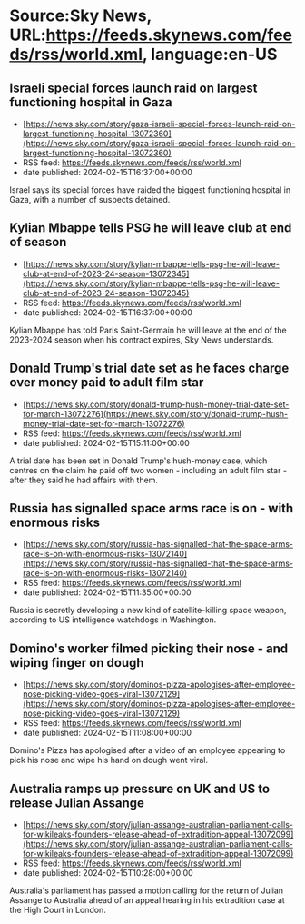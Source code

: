 # Source:Sky News, URL:https://feeds.skynews.com/feeds/rss/world.xml, language:en-US

## Israeli special forces launch raid on largest functioning hospital in Gaza
 - [https://news.sky.com/story/gaza-israeli-special-forces-launch-raid-on-largest-functioning-hospital-13072360](https://news.sky.com/story/gaza-israeli-special-forces-launch-raid-on-largest-functioning-hospital-13072360)
 - RSS feed: https://feeds.skynews.com/feeds/rss/world.xml
 - date published: 2024-02-15T16:37:00+00:00

Israel says its special forces have raided the biggest functioning hospital in Gaza,  with a number of suspects detained.

## Kylian Mbappe tells PSG he will leave club at end of season
 - [https://news.sky.com/story/kylian-mbappe-tells-psg-he-will-leave-club-at-end-of-2023-24-season-13072345](https://news.sky.com/story/kylian-mbappe-tells-psg-he-will-leave-club-at-end-of-2023-24-season-13072345)
 - RSS feed: https://feeds.skynews.com/feeds/rss/world.xml
 - date published: 2024-02-15T16:37:00+00:00

Kylian Mbappe has told Paris Saint-Germain he will leave at the end of the 2023-2024 season when his contract expires, Sky News understands.

## Donald Trump's trial date set as he faces charge over money paid to adult film star
 - [https://news.sky.com/story/donald-trump-hush-money-trial-date-set-for-march-13072276](https://news.sky.com/story/donald-trump-hush-money-trial-date-set-for-march-13072276)
 - RSS feed: https://feeds.skynews.com/feeds/rss/world.xml
 - date published: 2024-02-15T15:11:00+00:00

A trial date has been set in Donald Trump's hush-money case, which centres on the claim he paid off two women - including an adult film star - after they said he had affairs with them.

## Russia has signalled space arms race is on - with enormous risks
 - [https://news.sky.com/story/russia-has-signalled-that-the-space-arms-race-is-on-with-enormous-risks-13072140](https://news.sky.com/story/russia-has-signalled-that-the-space-arms-race-is-on-with-enormous-risks-13072140)
 - RSS feed: https://feeds.skynews.com/feeds/rss/world.xml
 - date published: 2024-02-15T11:35:00+00:00

Russia is secretly developing a new kind of satellite-killing space weapon, according to US intelligence watchdogs in Washington.

## Domino's worker filmed picking their nose - and wiping finger on dough
 - [https://news.sky.com/story/dominos-pizza-apologises-after-employee-nose-picking-video-goes-viral-13072129](https://news.sky.com/story/dominos-pizza-apologises-after-employee-nose-picking-video-goes-viral-13072129)
 - RSS feed: https://feeds.skynews.com/feeds/rss/world.xml
 - date published: 2024-02-15T11:08:00+00:00

Domino's Pizza has apologised after a video of an employee appearing to pick his nose and wipe his hand on dough went viral.

## Australia ramps up pressure on UK and US to release Julian Assange
 - [https://news.sky.com/story/julian-assange-australian-parliament-calls-for-wikileaks-founders-release-ahead-of-extradition-appeal-13072099](https://news.sky.com/story/julian-assange-australian-parliament-calls-for-wikileaks-founders-release-ahead-of-extradition-appeal-13072099)
 - RSS feed: https://feeds.skynews.com/feeds/rss/world.xml
 - date published: 2024-02-15T10:28:00+00:00

Australia's parliament has passed a motion calling for the return of Julian Assange to Australia ahead of an appeal hearing in his extradition case at the High Court in London.

